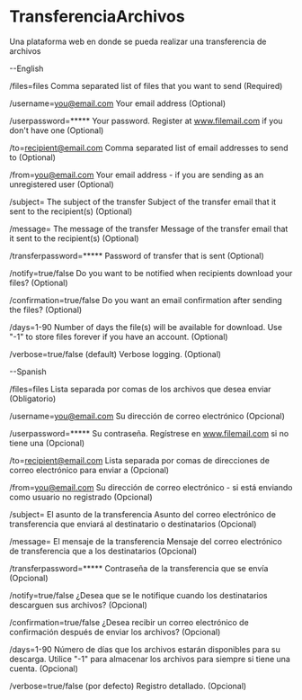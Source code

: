 # TransferenciaArchivos
Una plataforma web en donde se pueda realizar una transferencia de archivos

--English

/files=files                   Comma separated list of files that you
                                      want to send (Required)

/username=you@email.com       Your email address (Optional)

/userpassword=*****              Your password. Register at
                                                    www.filemail.com if you don't have one
                                                     (Optional)

/to=recipient@email.com         Comma separated list of email addresses
                                                     to send to (Optional)

/from=you@email.com        Your email address - if you are sending
                                                 as an unregistered user (Optional)

/subject= The subject of the transfer  Subject of the transfer email that it
                                      sent to the recipient(s) (Optional)

/message= The message of the transfer  Message of the transfer email that it  sent to the recipient(s) (Optional)

/transferpassword=*****        Password of transfer that is sent
                                                  (Optional)

/notify=true/false          Do you want to be notified when
                                      recipients download your files?
                                      (Optional)

/confirmation=true/false       Do you want an email confirmation after
                                                 sending the files? (Optional)

/days=1-90                            Number of days the file(s) will be
                                      available for download. Use "-1" to
                                      store files forever if you have an
                                      account.  (Optional)

/verbose=true/false (default)         Verbose logging.  (Optional)





--Spanish

/files=files                   Lista separada por comas de los archivos que
                                      desea enviar (Obligatorio)

/username=you@email.com Su dirección de correo electrónico (Opcional)

/userpassword=*****                Su contraseña. Regístrese en
                                                    www.filemail.com si no tiene una
                                                     (Opcional)

/to=recipient@email.com          Lista separada por comas de direcciones de  correo electrónico
                                                     para enviar a (Opcional)

/from=you@email.com Su dirección de correo electrónico - si está enviando
                                                 como usuario no registrado (Opcional)

/subject= El asunto de la transferencia Asunto del correo electrónico de transferencia que
                                      enviará al destinatario o destinatarios (Opcional)

/message= El mensaje de la transferencia Mensaje del correo electrónico de transferencia que  a los destinatarios (Opcional)

/transferpassword=***** Contraseña de la transferencia que se envía
                                                  (Opcional)

/notify=true/false ¿Desea que se le notifique cuando
                                      los destinatarios descarguen sus archivos?
                                      (Opcional)

/confirmation=true/false ¿Desea recibir un correo electrónico de confirmación después de enviar los archivos?
                                                 (Opcional)

/days=1-90 Número de días que los archivos estarán
                                      disponibles para su descarga. Utilice "-1" para
                                      almacenar los archivos para siempre si tiene una
                                      cuenta.  (Opcional)

/verbose=true/false (por defecto) Registro detallado.  (Opcional)
